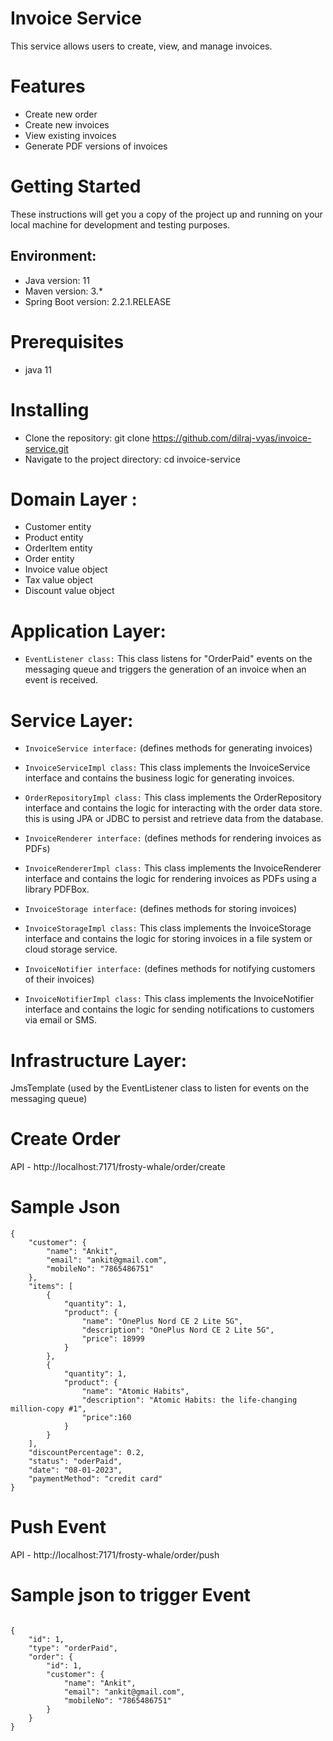 # Invoice Service

This service allows users to create, view, and manage invoices.

# Features
- Create new order
- Create new invoices
- View existing invoices
- Generate PDF versions of invoices



# Getting Started
These instructions will get you a copy of the project up and running on your local machine for development and testing purposes.

## Environment:
- Java version: 11
- Maven version: 3.*
- Spring Boot version: 2.2.1.RELEASE

# Prerequisites
- java 11


# Installing
- Clone the repository: git clone https://github.com/dilraj-vyas/invoice-service.git
- Navigate to the project directory: cd invoice-service


# Domain Layer :

- Customer entity
- Product entity
- OrderItem entity
- Order entity
- Invoice value object
- Tax value object
- Discount value object

# Application Layer:

- `EventListener class:` This class listens for "OrderPaid" events on the messaging queue and triggers the generation of an invoice when an event is received.

# Service Layer:

- `InvoiceService interface:` (defines methods for generating invoices)

- `InvoiceServiceImpl class:`  This class implements the InvoiceService interface and contains the business logic for generating invoices. 

- `OrderRepositoryImpl class:`  This class implements the OrderRepository interface and contains the logic for interacting with the order data store. this is using  JPA or JDBC to persist and retrieve data from the database.

- `InvoiceRenderer interface:`  (defines methods for rendering invoices as PDFs)

- `InvoiceRendererImpl class:`  This class implements the InvoiceRenderer interface and contains the logic for rendering invoices as PDFs using a library PDFBox.

- `InvoiceStorage interface:`  (defines methods for storing invoices)

- `InvoiceStorageImpl class:`  This class implements the InvoiceStorage interface and contains the logic for storing invoices in a file system or cloud storage service.

- `InvoiceNotifier interface:` (defines methods for notifying customers of their invoices)

- `InvoiceNotifierImpl class:` This class implements the InvoiceNotifier interface and contains the logic for sending notifications to customers via email or SMS.


# Infrastructure Layer:

JmsTemplate (used by the EventListener class to listen for events on the messaging queue)

# Create Order
API - http://localhost:7171/frosty-whale/order/create

# Sample Json
``` 
{
    "customer": {
        "name": "Ankit",
        "email": "ankit@gmail.com",
        "mobileNo": "7865486751"
    },
    "items": [
        {
            "quantity": 1,
            "product": {
                "name": "OnePlus Nord CE 2 Lite 5G",
                "description": "OnePlus Nord CE 2 Lite 5G",
                "price": 18999
            }
        },
        {
            "quantity": 1,
            "product": {
                "name": "Atomic Habits",
                "description": "Atomic Habits: the life-changing million-copy #1",
                "price":160
            }
        }
    ],
    "discountPercentage": 0.2,
    "status": "oderPaid",
    "date": "08-01-2023",
    "paymentMethod": "credit card"
}

```

# Push Event 

API - http://localhost:7171/frosty-whale/order/push
# Sample  json to trigger Event

```

{
    "id": 1,
    "type": "orderPaid",
    "order": {
        "id": 1,
        "customer": {
            "name": "Ankit",
            "email": "ankit@gmail.com",
            "mobileNo": "7865486751"
        }
    }
}

```


